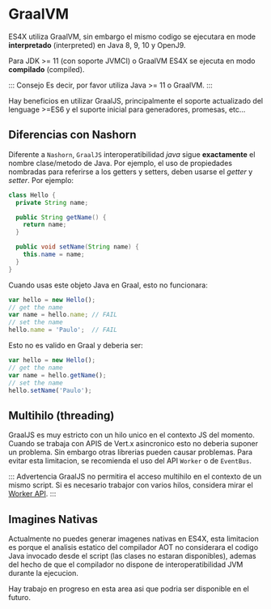 # GraalVM

ES4X utiliza GraalVM, sin embargo el mismo codigo se ejecutara en mode **interpretado** (interpreted) en Java 8, 9, 10 y OpenJ9.

Para JDK >= 11 (con soporte JVMCI) o GraalVM ES4X se ejecuta en modo **compilado** (compiled).

::: Consejo
Es decir, por favor utiliza Java >= 11 o GraalVM.
:::

Hay beneficios en utilizar GraalJS, principalmente el soporte actualizado del lenguage >=ES6 y el suporte inicial para generadores,
promesas, etc...

## Diferencias con Nashorn

Diferente a `Nashorn`, `GraalJS` interoperatibilidad *java* sigue **exactamente** el nombre clase/metodo de Java. Por ejemplo, el uso de
propiedades nombradas para referirse a los getters y setters, deben usarse el *getter* y *setter*. Por ejemplo:

```java
class Hello {
  private String name;

  public String getName() {
    return name;
  }

  public void setName(String name) {
    this.name = name;
  }
}
```

Cuando usas este objeto Java en Graal, esto no funcionara:

```js
var hello = new Hello();
// get the name
var name = hello.name; // FAIL
// set the name
hello.name = 'Paulo';  // FAIL
```

Esto no es valido en Graal y deberia ser:

```js
var hello = new Hello();
// get the name
var name = hello.getName();
// set the name
hello.setName('Paulo');
```

## Multihilo (threading)

GraalJS es muy estricto con un hilo unico en el contexto JS del momento. Cuando se trabaja con APIS de Vert.x asincronico 
esto no deberia suponer un problema. Sin embargo otras librerias pueden causar problemas. Para evitar esta limitacion, se
recomienda el uso del API `Worker` o de `EventBus`.

::: Advertencia
GraalJS no permitira el acceso multihilo en el contexto de un mismo script. Si es necesario trabajor con varios hilos,
considera mirar el [Worker API](./worker).
:::

## Imagines Nativas

Actualmente no puedes generar imagenes nativas en ES4X, esta limitacion es porque el analisis estatico del compilador AOT
no considerara el codigo Java invocado desde el script (las clases no estaran disponibles), ademas del hecho de que el 
compilador no dispone de interoperatibilidad JVM durante la ejecucion.

Hay trabajo en progreso en esta area asi que podria ser disponible en el futuro.
